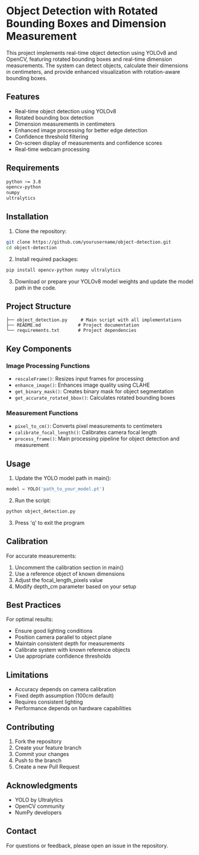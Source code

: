 # Object Detection with Rotated Bounding Boxes and Dimension Measurement

This project implements real-time object detection using YOLOv8 and OpenCV, featuring rotated bounding boxes and real-time dimension measurements. The system can detect objects, calculate their dimensions in centimeters, and provide enhanced visualization with rotation-aware bounding boxes.

## Features

- Real-time object detection using YOLOv8
- Rotated bounding box detection
- Dimension measurements in centimeters
- Enhanced image processing for better edge detection
- Confidence threshold filtering
- On-screen display of measurements and confidence scores
- Real-time webcam processing

## Requirements

```bash
python >= 3.8
opencv-python
numpy
ultralytics
```

## Installation

1. Clone the repository:
```bash
git clone https://github.com/yourusername/object-detection.git
cd object-detection
```

2. Install required packages:
```bash
pip install opencv-python numpy ultralytics
```

3. Download or prepare your YOLOv8 model weights and update the model path in the code.

## Project Structure

```
├── object_detection.py     # Main script with all implementations
├── README.md              # Project documentation
└── requirements.txt       # Project dependencies
```

## Key Components

### Image Processing Functions

- `rescaleFrame()`: Resizes input frames for processing
- `enhance_image()`: Enhances image quality using CLAHE
- `get_binary_mask()`: Creates binary mask for object segmentation
- `get_accurate_rotated_bbox()`: Calculates rotated bounding boxes

### Measurement Functions

- `pixel_to_cm()`: Converts pixel measurements to centimeters
- `calibrate_focal_length()`: Calibrates camera focal length
- `process_frame()`: Main processing pipeline for object detection and measurement

## Usage

1. Update the YOLO model path in main():
```python
model = YOLO('path_to_your_model.pt')
```

2. Run the script:
```bash
python object_detection.py
```

3. Press 'q' to exit the program

## Calibration

For accurate measurements:

1. Uncomment the calibration section in main()
2. Use a reference object of known dimensions
3. Adjust the focal_length_pixels value
4. Modify depth_cm parameter based on your setup

## Best Practices

For optimal results:

- Ensure good lighting conditions
- Position camera parallel to object plane
- Maintain consistent depth for measurements
- Calibrate system with known reference objects
- Use appropriate confidence thresholds

## Limitations

- Accuracy depends on camera calibration
- Fixed depth assumption (100cm default)
- Requires consistent lighting
- Performance depends on hardware capabilities

## Contributing

1. Fork the repository
2. Create your feature branch
3. Commit your changes
4. Push to the branch
5. Create a new Pull Request

## Acknowledgments

- YOLO by Ultralytics
- OpenCV community
- NumPy developers

## Contact

For questions or feedback, please open an issue in the repository.
